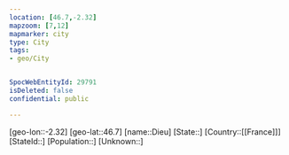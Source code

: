 ```yaml
---
location: [46.7,-2.32]
mapzoom: [7,12] 
mapmarker: city 
type: City
tags:
- geo/City


SpocWebEntityId: 29791
isDeleted: false
confidential: public

---
```

[geo-lon::-2.32]
[geo-lat::46.7]
[name::Dieu]
[State::]
[Country::[[France]]]
[StateId::]
[Population::]
[Unknown::]

